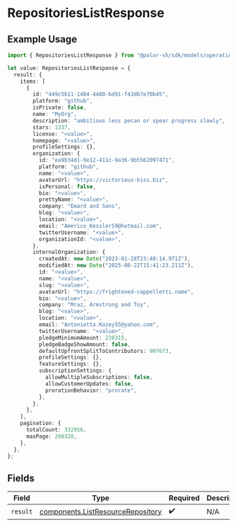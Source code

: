 # RepositoriesListResponse

## Example Usage

```typescript
import { RepositoriesListResponse } from "@polar-sh/sdk/models/operations/repositorieslist.js";

let value: RepositoriesListResponse = {
  result: {
    items: [
      {
        id: "449c5b11-1484-4480-bd91-f43db7e70b45",
        platform: "github",
        isPrivate: false,
        name: "MyOrg",
        description: "ambitious less pecan or spear progress slowly",
        stars: 1337,
        license: "<value>",
        homepage: "<value>",
        profileSettings: {},
        organization: {
          id: "ea9b34d1-9e12-411c-9a36-9b5562097471",
          platform: "github",
          name: "<value>",
          avatarUrl: "https://victorious-kiss.biz",
          isPersonal: false,
          bio: "<value>",
          prettyName: "<value>",
          company: "Emard and Sons",
          blog: "<value>",
          location: "<value>",
          email: "Americo_Kessler59@hotmail.com",
          twitterUsername: "<value>",
          organizationId: "<value>",
        },
        internalOrganization: {
          createdAt: new Date("2023-01-28T23:40:14.971Z"),
          modifiedAt: new Date("2025-08-22T15:41:23.211Z"),
          id: "<value>",
          name: "<value>",
          slug: "<value>",
          avatarUrl: "https://frightened-cappelletti.name",
          bio: "<value>",
          company: "Mraz, Armstrong and Toy",
          blog: "<value>",
          location: "<value>",
          email: "Antonietta.Kozey55@yahoo.com",
          twitterUsername: "<value>",
          pledgeMinimumAmount: 238315,
          pledgeBadgeShowAmount: false,
          defaultUpfrontSplitToContributors: 907673,
          profileSettings: {},
          featureSettings: {},
          subscriptionSettings: {
            allowMultipleSubscriptions: false,
            allowCustomerUpdates: false,
            prorationBehavior: "prorate",
          },
        },
      },
    ],
    pagination: {
      totalCount: 332956,
      maxPage: 290320,
    },
  },
};
```

## Fields

| Field                                                                                  | Type                                                                                   | Required                                                                               | Description                                                                            |
| -------------------------------------------------------------------------------------- | -------------------------------------------------------------------------------------- | -------------------------------------------------------------------------------------- | -------------------------------------------------------------------------------------- |
| `result`                                                                               | [components.ListResourceRepository](../../models/components/listresourcerepository.md) | :heavy_check_mark:                                                                     | N/A                                                                                    |